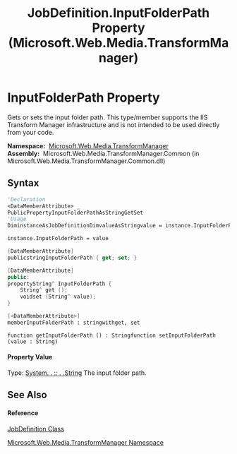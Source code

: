 ﻿---
title: JobDefinition.InputFolderPath Property  (Microsoft.Web.Media.TransformManager)
TOCTitle: InputFolderPath Property
ms:assetid: P:Microsoft.Web.Media.TransformManager.JobDefinition.InputFolderPath
ms:mtpsurl: https://msdn.microsoft.com/en-us/library/microsoft.web.media.transformmanager.jobdefinition.inputfolderpath(v=VS.90)
ms:contentKeyID: 35521079
ms.date: 06/14/2012
mtps_version: v=VS.90
f1_keywords:
- Microsoft.Web.Media.TransformManager.JobDefinition.get_InputFolderPath
- Microsoft.Web.Media.TransformManager.JobDefinition.InputFolderPath
- Microsoft.Web.Media.TransformManager.JobDefinition.set_InputFolderPath
dev_langs:
- CSharp
- JScript
- VB
- FSharp
- c++
api_location:
- Microsoft.Web.Media.TransformManager.Common.dll
api_name:
- Microsoft.Web.Media.TransformManager.JobDefinition.get_InputFolderPath
- Microsoft.Web.Media.TransformManager.JobDefinition.set_InputFolderPath
- Microsoft.Web.Media.TransformManager.JobDefinition.InputFolderPath
api_type:
- Managed
topic_type:
- apiref
- kbSyntax
product_family_name: VS
ROBOTS: INDEX,FOLLOW
---

# InputFolderPath Property

Gets or sets the input folder path. This type/member supports the IIS Transform Manager infrastructure and is not intended to be used directly from your code.

**Namespace:**  [Microsoft.Web.Media.TransformManager](microsoft-web-media-transformmanager-namespace.md)  
**Assembly:**  Microsoft.Web.Media.TransformManager.Common (in Microsoft.Web.Media.TransformManager.Common.dll)

## Syntax

``` vb
'Declaration
<DataMemberAttribute> _
PublicPropertyInputFolderPathAsStringGetSet
'Usage
DiminstanceAsJobDefinitionDimvalueAsStringvalue = instance.InputFolderPath

instance.InputFolderPath = value
```

``` csharp
[DataMemberAttribute]
publicstringInputFolderPath { get; set; }
```

``` c++
[DataMemberAttribute]
public:
propertyString^ InputFolderPath {
    String^ get ();
    voidset (String^ value);
}
```

``` fsharp
[<DataMemberAttribute>]
memberInputFolderPath : stringwithget, set
```

``` jscript
function getInputFolderPath () : Stringfunction setInputFolderPath (value : String)
```

#### Property Value

Type: [System. . :: . .String](https://msdn.microsoft.com/en-us/library/s1wwdcbf\(v=vs.90\))  
The input folder path.  

## See Also

#### Reference

[JobDefinition Class](jobdefinition-class-microsoft-web-media-transformmanager.md)

[Microsoft.Web.Media.TransformManager Namespace](microsoft-web-media-transformmanager-namespace.md)

